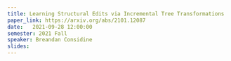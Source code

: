 ```yaml
---
title: Learning Structural Edits via Incremental Tree Transformations
paper_link: https://arxiv.org/abs/2101.12087
date:   2021-09-28 12:00:00
semester: 2021 Fall
speaker: Breandan Considine
slides: 
---
```

